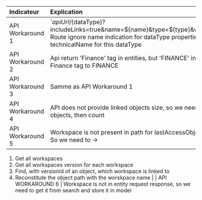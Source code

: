 | Indicateur  | Explication          |  |
| :--------------- |:---------------| -----:|
| API Workaround 1 | `${apiUrl}/${dataType}?includeLinks=true&name=${name}&type=${type}&versionId=${versionId} Route ignore name indication for dataType properties, so we use technicalName for this dataType |  |
| API Workaround 2 | Api return 'Finance' tag in entities, but 'FINANCE' in tags list, so we cast Finance tag to FINANCE |
| API Workaround 3 |  Samme as API Workaround 1  |
| API Workaround 4 |  API does not provide linked objects size, so we need to fetch all linked objects, then count  |
| API Workaround 5 | Workspace is not present in path for lastAccessObjects and object page. So we need to ->
1) Get all workspaces
2) Get all workspaces version for each workspace
3) Find, with versionId of an object, which workspace is linked to
4) Reconstitute the object path with the worskpace name |
| API WORKAROUND 6 | Workspace is not in entity request response, so we need to get it from search and store it in model